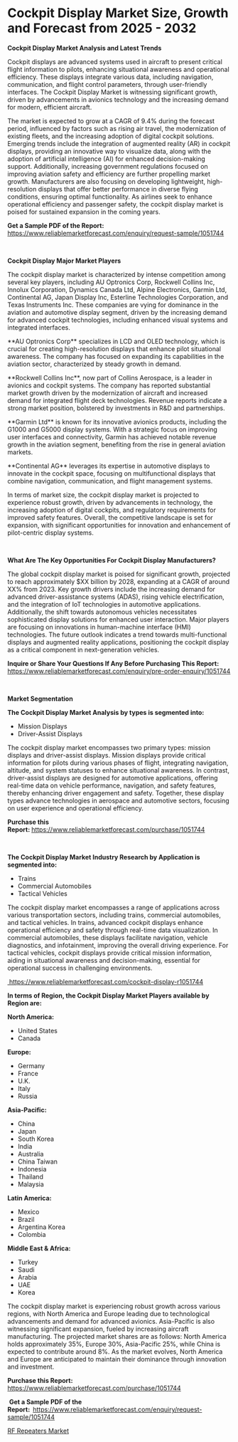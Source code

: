 <p><h1>Cockpit Display Market Size, Growth and Forecast from 2025 - 2032</h1></p><p><strong>Cockpit Display Market Analysis and Latest Trends</strong></p>
<p><p>Cockpit displays are advanced systems used in aircraft to present critical flight information to pilots, enhancing situational awareness and operational efficiency. These displays integrate various data, including navigation, communication, and flight control parameters, through user-friendly interfaces. The Cockpit Display Market is witnessing significant growth, driven by advancements in avionics technology and the increasing demand for modern, efficient aircraft.</p><p>The market is expected to grow at a CAGR of 9.4% during the forecast period, influenced by factors such as rising air travel, the modernization of existing fleets, and the increasing adoption of digital cockpit solutions. Emerging trends include the integration of augmented reality (AR) in cockpit displays, providing an innovative way to visualize data, along with the adoption of artificial intelligence (AI) for enhanced decision-making support. Additionally, increasing government regulations focused on improving aviation safety and efficiency are further propelling market growth. Manufacturers are also focusing on developing lightweight, high-resolution displays that offer better performance in diverse flying conditions, ensuring optimal functionality. As airlines seek to enhance operational efficiency and passenger safety, the cockpit display market is poised for sustained expansion in the coming years.</p></p>
<p><strong>Get a Sample PDF of the Report:&nbsp;</strong> <a href="https://www.reliablemarketforecast.com/enquiry/request-sample/1051744?utm_campaign=2260&utm_medium=2&utm_source=Github&utm_content=ia&utm_term=11022025&utm_id=cockpit-display">https://www.reliablemarketforecast.com/enquiry/request-sample/1051744</a></p>
<p>&nbsp;</p>
<p><strong>Cockpit Display Major Market Players</strong></p>
<p><p>The cockpit display market is characterized by intense competition among several key players, including AU Optronics Corp, Rockwell Collins Inc, Innolux Corporation, Dynamics Canada Ltd, Alpine Electronics, Garmin Ltd, Continental AG, Japan Display Inc, Esterline Technologies Corporation, and Texas Instruments Inc. These companies are vying for dominance in the aviation and automotive display segment, driven by the increasing demand for advanced cockpit technologies, including enhanced visual systems and integrated interfaces.</p><p>**AU Optronics Corp** specializes in LCD and OLED technology, which is crucial for creating high-resolution displays that enhance pilot situational awareness. The company has focused on expanding its capabilities in the aviation sector, characterized by steady growth in demand.</p><p>**Rockwell Collins Inc**, now part of Collins Aerospace, is a leader in avionics and cockpit systems. The company has reported substantial market growth driven by the modernization of aircraft and increased demand for integrated flight deck technologies. Revenue reports indicate a strong market position, bolstered by investments in R&D and partnerships.</p><p>**Garmin Ltd** is known for its innovative avionics products, including the G1000 and G5000 display systems. With a strategic focus on improving user interfaces and connectivity, Garmin has achieved notable revenue growth in the aviation segment, benefiting from the rise in general aviation markets.</p><p>**Continental AG** leverages its expertise in automotive displays to innovate in the cockpit space, focusing on multifunctional displays that combine navigation, communication, and flight management systems.</p><p>In terms of market size, the cockpit display market is projected to experience robust growth, driven by advancements in technology, the increasing adoption of digital cockpits, and regulatory requirements for improved safety features. Overall, the competitive landscape is set for expansion, with significant opportunities for innovation and enhancement of pilot-centric display systems.</p></p>
<p>&nbsp;</p>
<p><strong>What Are The Key Opportunities For Cockpit Display Manufacturers?</strong></p>
<p><p>The global cockpit display market is poised for significant growth, projected to reach approximately $XX billion by 2028, expanding at a CAGR of around XX% from 2023. Key growth drivers include the increasing demand for advanced driver-assistance systems (ADAS), rising vehicle electrification, and the integration of IoT technologies in automotive applications. Additionally, the shift towards autonomous vehicles necessitates sophisticated display solutions for enhanced user interaction. Major players are focusing on innovations in human-machine interface (HMI) technologies. The future outlook indicates a trend towards multi-functional displays and augmented reality applications, positioning the cockpit display as a critical component in next-generation vehicles.</p></p>
<p><strong>Inquire or Share Your Questions If Any Before Purchasing This Report:</strong> <a href="https://www.reliablemarketforecast.com/enquiry/pre-order-enquiry/1051744?utm_campaign=2260&utm_medium=2&utm_source=Github&utm_content=ia&utm_term=11022025&utm_id=cockpit-display">https://www.reliablemarketforecast.com/enquiry/pre-order-enquiry/1051744</a></p>
<p>&nbsp;</p>
<p><strong>Market Segmentation</strong></p>
<p><strong>The Cockpit Display Market Analysis by types is segmented into:</strong></p>
<p><ul><li>Mission Displays</li><li>Driver-Assist Displays</li></ul></p>
<p><p>The cockpit display market encompasses two primary types: mission displays and driver-assist displays. Mission displays provide critical information for pilots during various phases of flight, integrating navigation, altitude, and system statuses to enhance situational awareness. In contrast, driver-assist displays are designed for automotive applications, offering real-time data on vehicle performance, navigation, and safety features, thereby enhancing driver engagement and safety. Together, these display types advance technologies in aerospace and automotive sectors, focusing on user experience and operational efficiency.</p></p>
<p><strong>Purchase this Report:&nbsp;</strong><a href="https://www.reliablemarketforecast.com/purchase/1051744?utm_campaign=2260&utm_medium=2&utm_source=Github&utm_content=ia&utm_term=11022025&utm_id=cockpit-display">https://www.reliablemarketforecast.com/purchase/1051744</a></p>
<p>&nbsp;</p>
<p><strong>The Cockpit Display Market Industry Research by Application is segmented into:</strong></p>
<p><ul><li>Trains</li><li>Commercial Automobiles</li><li>Tactical Vehicles</li></ul></p>
<p><p>The cockpit display market encompasses a range of applications across various transportation sectors, including trains, commercial automobiles, and tactical vehicles. In trains, advanced cockpit displays enhance operational efficiency and safety through real-time data visualization. In commercial automobiles, these displays facilitate navigation, vehicle diagnostics, and infotainment, improving the overall driving experience. For tactical vehicles, cockpit displays provide critical mission information, aiding in situational awareness and decision-making, essential for operational success in challenging environments.</p></p>
<p><a href="https://www.reliablemarketforecast.com/cockpit-display-r1051744?utm_campaign=2260&utm_medium=2&utm_source=Github&utm_content=ia&utm_term=11022025&utm_id=cockpit-display">&nbsp;https://www.reliablemarketforecast.com/cockpit-display-r1051744</a></p>
<p><strong>In terms of Region, the Cockpit Display Market Players available by Region are:</strong></p>
<p>
    <p> <strong> North America: </strong>
        <ul>
            <li>United States</li>
            <li>Canada</li>
        </ul>
        </p> 
    <p> <strong> Europe: </strong>
        <ul>
            <li>Germany</li>
            <li>France</li>
            <li>U.K.</li>
            <li>Italy</li>
            <li>Russia</li>
        </ul>
        </p> 
    <p> <strong> Asia-Pacific: </strong>
        <ul>
            <li>China</li>
            <li>Japan</li>
            <li>South Korea</li>
            <li>India</li>
            <li>Australia</li>
            <li>China Taiwan</li>
            <li>Indonesia</li>
            <li>Thailand</li>
            <li>Malaysia</li>
        </ul>
        </p> 
    <p> <strong> Latin America: </strong>
        <ul>
            <li>Mexico</li>
            <li>Brazil</li>
            <li>Argentina Korea</li>
            <li>Colombia</li>
        </ul>
        </p> 
    <p> <strong> Middle East & Africa: </strong>
        <ul>
            <li>Turkey</li>
            <li>Saudi</li>
            <li>Arabia</li>
            <li>UAE</li>
            <li>Korea</li>
        </ul>
    </p>
    </p>
<p><p>The cockpit display market is experiencing robust growth across various regions, with North America and Europe leading due to technological advancements and demand for advanced avionics. Asia-Pacific is also witnessing significant expansion, fueled by increasing aircraft manufacturing. The projected market shares are as follows: North America holds approximately 35%, Europe 30%, Asia-Pacific 25%, while China is expected to contribute around 8%. As the market evolves, North America and Europe are anticipated to maintain their dominance through innovation and investment.</p></p>
<p><strong>Purchase this Report: </strong><a href="https://www.reliablemarketforecast.com/purchase/1051744?utm_campaign=2260&utm_medium=2&utm_source=Github&utm_content=ia&utm_term=11022025&utm_id=cockpit-display">https://www.reliablemarketforecast.com/purchase/1051744</a></p>
<p>&nbsp;<strong>Get a Sample PDF of the Report:&nbsp;&nbsp;</strong><a href="https://www.reliablemarketforecast.com/enquiry/request-sample/1051744?utm_campaign=2260&utm_medium=2&utm_source=Github&utm_content=ia&utm_term=11022025&utm_id=cockpit-display">https://www.reliablemarketforecast.com/enquiry/request-sample/1051744</a></p>
<p><strong></strong></p>
<p><p><a href="https://github.com/bornergabrielle89/Market-Research-Report-List-1/blob/main/rf-repeaters-market.md?utm_campaign=2260&utm_medium=2&utm_source=Github&utm_content=ia&utm_term=11022025&utm_id=cockpit-display">RF Repeaters Market</a></p></p>